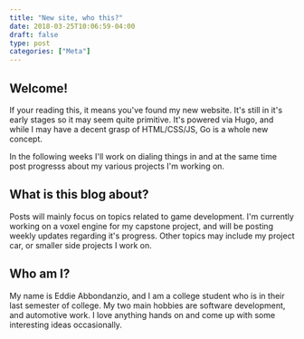 ```yaml
---
title: "New site, who this?"
date: 2018-03-25T10:06:59-04:00
draft: false
type: post
categories: ["Meta"]
---
```


Welcome!
---

If your reading this, it means you've found my new website. It's still in it's early stages so it may seem quite
primitive. It's powered via Hugo, and while I may have a decent grasp of HTML/CSS/JS, Go is a whole new concept.

In the following weeks I'll work on dialing things in and at the same time post progresss about my various projects
I'm working on.

What is this blog about?
---

Posts will mainly focus on topics related to game development. I'm currently working on a voxel engine
for my capstone project, and will be posting weekly updates regarding it's progress. Other topics may include
my project car, or smaller side projects I work on.

Who am I?
---

My name is Eddie Abbondanzio, and I am a college student who is in their last semester of college. My two
main hobbies are software development, and automotive work. I love anything hands on and come up with some
interesting ideas occasionally.